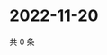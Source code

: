 # 2022-11-20

共 0 条

<!-- BEGIN WEIBO -->
<!-- 最后更新时间 Sun Nov 20 2022 11:17:23 GMT+0800 (China Standard Time) -->

<!-- END WEIBO -->
